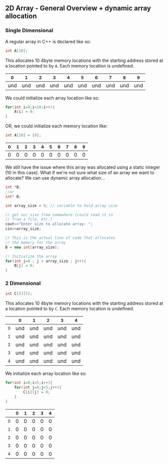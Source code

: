 ## 2D Array - General Overview + dynamic array allocation

### Single Dimensional

A regular array in C++ is declared like so:

```cpp
int A[10];
```

This allocates 10 4byte memory locations with the starting address stored at a location pointed to by `A`. Each memory location is undefined. 

|<sub>0</sub>|<sub>1</sub>|<sub>2</sub>|<sub>3</sub>|<sub>4</sub>|<sub>5</sub>|<sub>6</sub>|<sub>7</sub>|<sub>8</sub>|<sub>9</sub>|
|:----------:|:----------:|:----------:|:----------:|:----------:|:----------:|:----------:|:----------:|:----------:|:----------:| 
| und  | und   | und   |  und  | und   |  und  | und   | und   |  und  | und   |

We could initialize each array location like so:

```cpp
for(int i=0;i<10;i++){
    A[i] = 0;
}
```

OR, we could initialize each memory location like:

```cpp
int A[10] = {0};
```
|<sub>0</sub>|<sub>1</sub>|<sub>2</sub>|<sub>3</sub>|<sub>4</sub>|<sub>5</sub>|<sub>6</sub>|<sub>7</sub>|<sub>8</sub>|<sub>9</sub>|
|:----------:|:----------:|:----------:|:----------:|:----------:|:----------:|:----------:|:----------:|:----------:|:----------:| 
| 0  | 0   | 0   |  0  | 0   |  0  | 0   | 0   |  0  | 0   |


We still have the issue where this array was allocated using a static integer (10 in this case). What if we're not sure what size of an array we want to allocate? We can use dynamic array allocation...

```cpp
int *B;
//or
int* B;

int array_size = 0; // variable to hold array size

// get our size from somewhere (could read it in
// from a file, etc.)
cout<<"Enter size to allocate array: ";
cin>>array_size;

// This is the actual line of code that allocates
// the memory for the array
B = new int[array_size];

// Initialize the array
for(int j=0 ; j < array_size ; j++){
    B[j] = 0;
}
```

### 2 Dimensional

```cpp
int C[5][5];
```

This allocates 10 4byte memory locations with the starting address stored at a location pointed to by `C`. Each memory location is undefined. 

|            |<sub>0</sub>|<sub>1</sub>|<sub>2</sub>|<sub>3</sub>|<sub>4</sub>|
|:----------:|:----------:|:----------:|:----------:|:----------:|:----------:| 
|<sub>0</sub>| und  | und   | und   |  und  | und   |
|<sub>1</sub>| und   | und   |  und  | und   | und   |
|<sub>2</sub>| und   | und   |  und  | und   | und   |
|<sub>3</sub>| und   | und   |  und  | und   | und   |
|<sub>4</sub>| und   | und   |  und  | und   | und   |

We initialize each array location like so:

```cpp
for(int i=0;i<5;i++){
    for(int j=0;j<5;j++){
        C[i][j] = 0;
    }
}
```
|            |<sub>0</sub>|<sub>1</sub>|<sub>2</sub>|<sub>3</sub>|<sub>4</sub>|
|:----------:|:----------:|:----------:|:----------:|:----------:|:----------:| 
|<sub>0</sub>| 0  | 0   | 0   |  0  | 0   |
|<sub>1</sub>| 0   | 0   |  0  | 0   | 0   |
|<sub>2</sub>| 0   | 0   |  0  | 0   | 0   |
|<sub>3</sub>| 0   | 0   |  0  | 0   | 0   |
|<sub>4</sub>| 0   | 0   |  0  | 0   | 0   |
